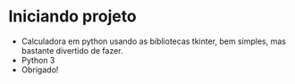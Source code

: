 # Iniciando projeto
* Calculadora em python usando as bibliotecas tkinter, bem simples, mas bastante divertido de fazer.
* Python 3
* Obrigado!
  
